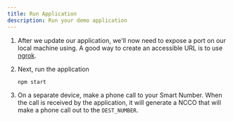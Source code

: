 ```yaml
---
title: Run Application
description: Run your demo application
---
```


1. After we update our application, we'll now need to expose a port on our local machine using. A good way to create an accessible URL is to use [ngrok](https://www.nexmo.com/blog/2017/07/04/local-development-nexmo-ngrok-tunnel-dr). 

2. Next, run the application

    ```bash
    npm start
    ```

3. On a separate device, make a phone call to your Smart Number. When the call is received by the application, it will generate a NCCO that will make a phone call out to the `DEST_NUMBER`. 



